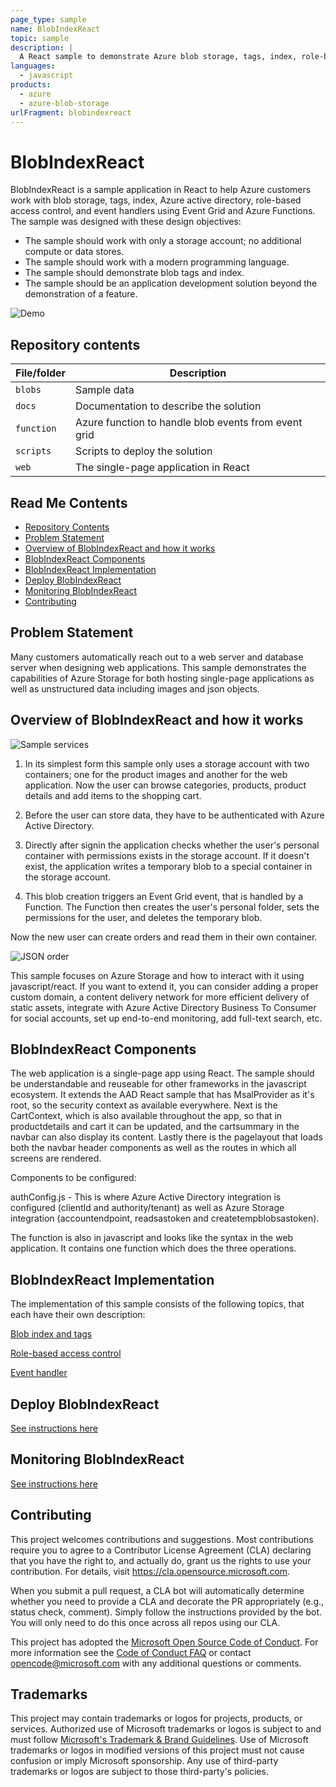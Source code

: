 ```yaml
---
page_type: sample
name: BlobIndexReact
topic: sample
description: |
  A React sample to demonstrate Azure blob storage, tags, index, role-based access control, and event handlers.
languages:
  - javascript
products:
  - azure
  - azure-blob-storage
urlFragment: blobindexreact
---
```


# BlobIndexReact <!-- omit in toc -->

BlobIndexReact is a sample application in React to help Azure customers work with blob storage, tags, index, Azure active directory, role-based access control, and event handlers using Event Grid and Azure Functions. The sample was designed with these design objectives:

- The sample should work with only a storage account; no additional compute or data stores. 
- The sample should work with a modern programming language.
- The sample should demonstrate blob tags and index.
- The sample should be an application development solution beyond the demonstration of a feature.

![Demo](./docs/blobindexreact.gif "Demo")

## Repository contents
| File/folder | Description |
|-------------|-------------|
| `blobs` | Sample data |
| `docs` | Documentation to describe the solution |
| `function` | Azure function to handle blob events from event grid |
| `scripts` | Scripts to deploy the solution | 
| `web` | The single-page application in React |

## Read Me Contents <!-- omit in toc -->

- [Repository Contents](#repository-contents)
- [Problem Statement](#problem-statement)
- [Overview of BlobIndexReact and how it works](#overview-of-blobindexreact-and-how-it-works)
- [BlobIndexReact Components](#blobindexreact-components)
- [BlobIndexReact Implementation](#blobindexreact-implementation)
- [Deploy BlobIndexReact](#deploy-blobindexreact)
- [Monitoring BlobIndexReact](#monitoring-blobindexreact)
- [Contributing](#contributing)

## Problem Statement

Many customers automatically reach out to a web server and database server when designing web applications. This sample demonstrates the capabilities of Azure Storage for both hosting single-page applications as well as unstructured data including images and json objects. 

## Overview of BlobIndexReact and how it works

![Sample services](./docs/sample_services.png "Sample services")
1. In its simplest form this sample only uses a storage account with two containers; one for the product images and another for the web application. Now the user can browse categories, products, product details and add items to the shopping cart. 

2. Before the user can store data, they have to be authenticated with Azure Active Directory.

3. Directly after signin the application checks whether the user's personal container with permissions exists in the storage account. If it doesn't exist, the application writes a temporary blob to a special container in the storage account.

4. This blob creation triggers an Event Grid event, that is handled by a Function. The Function then creates the user's personal folder, sets the permissions for the user, and deletes the temporary blob.

Now the new user can create orders and read them in their own container. 

![JSON order](./docs/json_order.png "JSON order")

This sample focuses on Azure Storage and how to interact with it using javascript/react. If you want to extend it, you can consider adding a proper custom domain, a content delivery network for more efficient delivery of static assets, integrate with Azure Active Directory Business To Consumer for social accounts, set up end-to-end monitoring, add full-text search, etc. 

## BlobIndexReact Components

The web application is a single-page app using React. The sample should be understandable and reuseable for other frameworks in the javascript ecosystem. It extends the AAD React sample that has MsalProvider as it's root, so the security context as available everywhere. Next is the CartContext, which is also available throughout the app, so that in productdetails and cart it can be updated, and the cartsummary in the navbar can also display its content. Lastly there is the pagelayout that loads both the navbar header components as well as the routes in which all screens are rendered. 

Components to be configured: 

authConfig.js - This is where Azure Active Directory integration is configured (clientId and authority/tenant) as well as Azure Storage integration (accountendpoint, readsastoken and createtempblobsastoken).

The function is also in javascript and looks like the syntax in the web application. It contains one function which does the three operations. 

## BlobIndexReact Implementation

The implementation of this sample consists of the following topics, that each have their own description:

[Blob index and tags](./docs/blobindex.md)

[Role-based access control](./docs/rbac.md)

[Event handler](./docs/eventhandler.md)

## Deploy BlobIndexReact

[See instructions here](./docs/deploy.md)

## Monitoring BlobIndexReact

[See instructions here](./docs/monitor.md)

## Contributing

This project welcomes contributions and suggestions.  Most contributions require you to agree to a
Contributor License Agreement (CLA) declaring that you have the right to, and actually do, grant us
the rights to use your contribution. For details, visit https://cla.opensource.microsoft.com.

When you submit a pull request, a CLA bot will automatically determine whether you need to provide
a CLA and decorate the PR appropriately (e.g., status check, comment). Simply follow the instructions
provided by the bot. You will only need to do this once across all repos using our CLA.

This project has adopted the [Microsoft Open Source Code of Conduct](https://opensource.microsoft.com/codeofconduct/).
For more information see the [Code of Conduct FAQ](https://opensource.microsoft.com/codeofconduct/faq/) or
contact [opencode@microsoft.com](mailto:opencode@microsoft.com) with any additional questions or comments.

## Trademarks

This project may contain trademarks or logos for projects, products, or services. Authorized use of Microsoft 
trademarks or logos is subject to and must follow 
[Microsoft's Trademark & Brand Guidelines](https://www.microsoft.com/legal/intellectualproperty/trademarks/usage/general).
Use of Microsoft trademarks or logos in modified versions of this project must not cause confusion or imply Microsoft sponsorship.
Any use of third-party trademarks or logos are subject to those third-party's policies.
